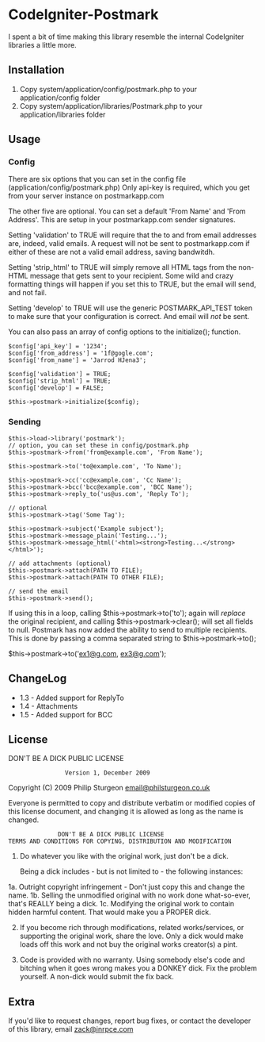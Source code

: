 CodeIgniter-Postmark
=========================

I spent a bit of time making this library resemble the internal CodeIgniter libraries a little more.

Installation
------------

1.  Copy system/application/config/postmark.php to your application/config folder
2.  Copy system/application/libraries/Postmark.php to your application/libraries folder

Usage
------

### Config

There are six options that you can set in the config file (application/config/postmark.php)
Only api-key is required, which you get from your server instance on postmarkapp.com

The other five are optional. You can set a default 'From Name' and 'From Address'. This are setup in your postmarkapp.com sender signatures.

Setting 'validation' to TRUE will require that the to and from email addresses are, indeed, valid emails. A request will not be sent to
postmarkapp.com if either of these are not a valid email address, saving bandwitdh.

Setting 'strip_html' to TRUE will simply remove all HTML tags from the non-HTML message that gets sent to your recipient. Some wild and crazy
formatting things will happen if you set this to TRUE, but the email will send, and not fail.

Setting 'develop' to TRUE will use the generic POSTMARK_API_TEST token to make sure that your configuration is correct. And email will _*not*_
be sent.

You can also pass an array of config options to the initialize(); function.

	$config['api_key'] = '1234';
	$config['from_address'] = '1f@gogle.com';
	$config['from_name'] = 'Jarrod HJena3';

	$config['validation'] = TRUE;
	$config['strip_html'] = TRUE;
	$config['develop'] = FALSE;

	$this->postmark->initialize($config);

### Sending

    $this->load->library('postmark');
	// option, you can set these in config/postmark.php
    $this->postmark->from('from@example.com', 'From Name');

    $this->postmark->to('to@example.com', 'To Name');

    $this->postmark->cc('cc@example.com', 'Cc Name');
    $this->postmark->bcc('bcc@example.com', 'BCC Name');
	$this->postmark->reply_to('us@us.com', 'Reply To');

    // optional
    $this->postmark->tag('Some Tag');

    $this->postmark->subject('Example subject');
    $this->postmark->message_plain('Testing...');
    $this->postmark->message_html('<html><strong>Testing...</strong></html>');

	// add attachments (optional)
	$this->postmark->attach(PATH TO FILE);
	$this->postmark->attach(PATH TO OTHER FILE);

	// send the email
    $this->postmark->send();

If using this in a loop, calling $this->postmark->to('to'); again will *replace* the original recipient, and calling $this->postmark->clear(); will set all fields to null.
Postmark has now added the ability to send to multiple recipients. This is done by passing a comma separated string to $this->postmark->to();

$this->postmark->to('ex1@g.com, ex3@g.com');

ChangeLog
---------
* 1.3 - Added support for ReplyTo
* 1.4 - Attachments
* 1.5 - Added support for BCC

License
-------
DON'T BE A DICK PUBLIC LICENSE

                    Version 1, December 2009

 Copyright (C) 2009 Philip Sturgeon <email@philsturgeon.co.uk>
 
 Everyone is permitted to copy and distribute verbatim or modified
 copies of this license document, and changing it is allowed as long
 as the name is changed.

                  DON'T BE A DICK PUBLIC LICENSE
    TERMS AND CONDITIONS FOR COPYING, DISTRIBUTION AND MODIFICATION

  1. Do whatever you like with the original work, just don't be a dick.

     Being a dick includes - but is not limited to - the following instances:

 1a. Outright copyright infringement - Don't just copy this and change the name.
 1b. Selling the unmodified original with no work done what-so-ever, that's REALLY being a dick.
 1c. Modifying the original work to contain hidden harmful content. That would make you a PROPER dick.

  2. If you become rich through modifications, related works/services, or supporting the original work,
 share the love. Only a dick would make loads off this work and not buy the original works 
 creator(s) a pint.
 
  3. Code is provided with no warranty. Using somebody else's code and bitching when it goes wrong makes 
 you a DONKEY dick. Fix the problem yourself. A non-dick would submit the fix back.

Extra
-----

If you'd like to request changes, report bug fixes, or contact
the developer of this library, email <zack@inrpce.com>
